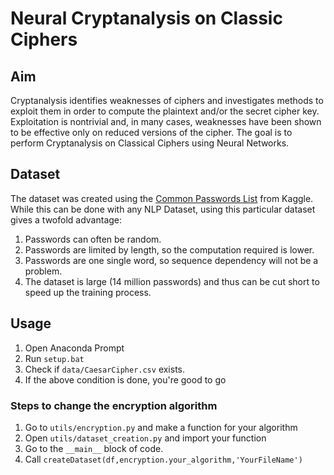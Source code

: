 # Neural Cryptanalysis on Classic Ciphers

## Aim
Cryptanalysis identifies weaknesses of ciphers and investigates methods to exploit them in order to compute the plaintext and/or the secret cipher key. Exploitation is nontrivial and, in many cases, weaknesses have been shown to be effective only on reduced versions of the cipher. The goal is to perform Cryptanalysis on Classical Ciphers using Neural Networks.

## Dataset

The dataset was created using the [Common Passwords List](https://www.kaggle.com/wjburns/common-password-list-rockyoutxt) from Kaggle. While this can be done with any NLP Dataset, using this particular dataset gives a twofold advantage:

1. Passwords can often be random. 
2. Passwords are limited by length, so the computation required is lower.
3. Passwords are one single word, so sequence dependency will not be a problem.
4. The dataset is large (14 million passwords) and thus can be cut short to speed up the training process.


## Usage

1. Open Anaconda Prompt
2. Run `setup.bat`
3. Check if `data/CaesarCipher.csv` exists.
4. If the above condition is done, you're good to go 

### Steps to change the encryption algorithm

1. Go to `utils/encryption.py` and make a function for your algorithm
2. Open `utils/dataset_creation.py` and import your function
3. Go to the `__main__` block of code.
4. Call `createDataset(df,encryption.your_algorithm,'YourFileName')`
